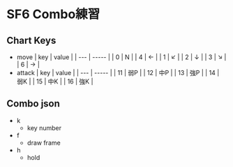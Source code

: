 # SF6 Combo練習

## Chart Keys
- move
    | key | value |
    | --- | ----- |
    | 0   | N     |
    | 4   | ←    |
    | 1   | ↙     |
    | 2   | ↓    |
    | 3   | ↘     |
    | 6   | →    |
- attack
    | key | value |
    | --- | ----- |
    | 11  | 弱P   |
    | 12  | 中P   |
    | 13  | 強P   |
    | 14  | 弱K   |
    | 15  | 中K   |
    | 16  | 強K   |

## Combo json
- k
    - key number
- f
    - draw frame
- h
    - hold
